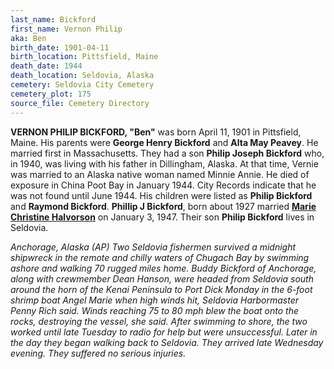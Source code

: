 ```yaml
---
last_name: Bickford
first_name: Vernon Philip
aka: Ben
birth_date: 1901-04-11
birth_location: Pittsfield, Maine
death_date: 1944
death_location: Seldovia, Alaska
cemetery: Seldovia City Cemetery
cemetery_plot: 175
source_file: Cemetery Directory
---
```

**VERNON PHILIP BICKFORD, "Ben"** was born April 11, 1901 in Pittsfield, Maine.  His parents were **George Henry Bickford** and **Alta May Peavey**.  He married first in Massachusetts.  They had a son **Philip Joseph Bickford** who, in 1940, was living with his father in Dillingham, Alaska.  At that time, Vernie was married to an Alaska native woman named Minnie Annie.  He died of exposure in China Poot Bay in January 1944.  City Records indicate that he was not found until June 1944. His children were listed as **Philip Bickford** and **Raymond Bickford**.  **Phillip J Bickford**, born about 1927 married [**Marie Christine Halvorson**](../Halversen_Family.md) on January 3, 1947.  Their son **Philip Bickford** lives in Seldovia.

*Anchorage, Alaska (AP) Two Seldovia fishermen survived a midnight shipwreck in the remote and chilly waters of Chugach Bay by swimming ashore and walking 70 rugged miles home.  Buddy Bickford of Anchorage, along with crewmember Dean Hanson, were headed from Seldovia south around the horn of the Kenai Peninsula to Port Dick Monday in the 6-foot shrimp boat Angel Marie when high winds hit, Seldovia Harbormaster Penny Rich said.  Winds reaching 75 to 80 mph blew the boat onto the rocks, destroying the vessel, she said.  After swimming to shore, the two worked until late Tuesday to radio for help but were unsuccessful.  Later in the day they began walking back to Seldovia.  They arrived late Wednesday evening.  They suffered no serious injuries.* 




